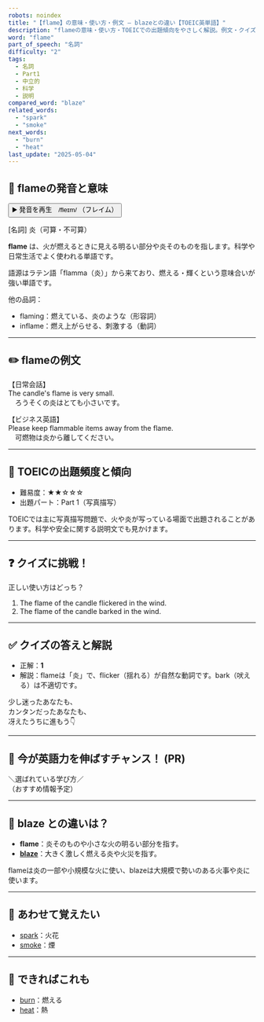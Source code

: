 ```yaml
---
robots: noindex
title: "【flame】の意味・使い方・例文 ― blazeとの違い【TOEIC英単語】"
description: "flameの意味・使い方・TOEICでの出題傾向をやさしく解説。例文・クイズ付きでblazeとの違いもわかりやすく学べます。"
word: "flame"
part_of_speech: "名詞"
difficulty: "2"
tags:
  - 名詞
  - Part1
  - 中立的
  - 科学
  - 説明
compared_word: "blaze"
related_words:
  - "spark"
  - "smoke"
next_words:
  - "burn"
  - "heat"
last_update: "2025-05-04"
---
```


## 🔰 flameの発音と意味

<button class="play-audio" onclick="playTTS('flame')">
  <span class="play-audio-main">
    ▶️ 発音を再生　/fleɪm/
  </span>
  <span class="play-audio-sub">
    （フレイム）
  </span>
</button>

[名詞] 炎（可算・不可算）

**flame** は、火が燃えるときに見える明るい部分や炎そのものを指します。科学や日常生活でよく使われる単語です。

語源はラテン語「flamma（炎）」から来ており、燃える・輝くという意味合いが強い単語です。

他の品詞：  
- flaming：燃えている、炎のような（形容詞）
- inflame：燃え上がらせる、刺激する（動詞）

---

## ✏️ flameの例文

【日常会話】  
The candle's flame is very small.  
　ろうそくの炎はとても小さいです。

【ビジネス英語】  
Please keep flammable items away from the flame.  
　可燃物は炎から離してください。

---

## 🎯 TOEICの出題頻度と傾向

- 難易度：★★☆☆☆
- 出題パート：Part 1（写真描写）

TOEICでは主に写真描写問題で、火や炎が写っている場面で出題されることがあります。科学や安全に関する説明文でも見かけます。

---

## ❓ クイズに挑戦！

正しい使い方はどっち？

1. The flame of the candle flickered in the wind.  
2. The flame of the candle barked in the wind.

---

## ✅ クイズの答えと解説

- 正解：**1**
- 解説：flameは「炎」で、flicker（揺れる）が自然な動詞です。bark（吠える）は不適切です。

少し迷ったあなたも、  
カンタンだったあなたも、  
冴えたうちに進もう👇️

---

## 🚀 今が英語力を伸ばすチャンス！ (PR)

<div class="info-center">
＼選ばれている学び方／<br>  
（おすすめ情報予定）
</div>

---

## 🤔  blaze との違いは？

- **flame**：炎そのものや小さな火の明るい部分を指す。
- **[blaze](/blaze)**：大きく激しく燃える炎や火災を指す。

flameは炎の一部や小規模な火に使い、blazeは大規模で勢いのある火事や炎に使います。

---

## 🧩 あわせて覚えたい

- [spark](/spark)：火花
- [smoke](/smoke)：煙

---

## 📖 できればこれも

- [burn](/burn)：燃える
- [heat](/heat)：熱

<!-- cvid: aid48_bid31 -->
